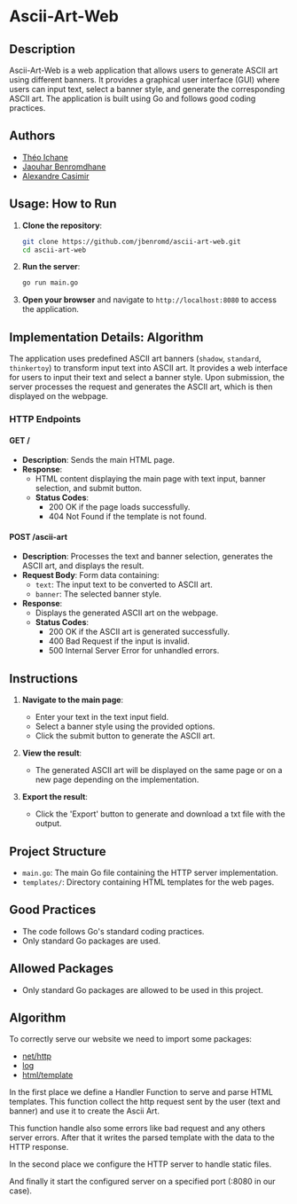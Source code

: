 # Ascii-Art-Web

## Description
Ascii-Art-Web is a web application that allows users to generate ASCII art using different banners. It provides a graphical user interface (GUI) where users can input text, select a banner style, and generate the corresponding ASCII art. The application is built using Go and follows good coding practices.

## Authors
- [Théo Ichane](https://github.com/TheoIchane)
- [Jaouhar Benromdhane](https://zone01normandie.org/git/jbenromd)
- [Alexandre Casimir](https://zone01normandie.org/git/acasimir)

## Usage: How to Run
1. **Clone the repository**:
    ```sh
    git clone https://github.com/jbenromd/ascii-art-web.git
    cd ascii-art-web
    ```

2. **Run the server**:
    ```sh
    go run main.go
    ```

3. **Open your browser** and navigate to `http://localhost:8080` to access the application.

## Implementation Details: Algorithm
The application uses predefined ASCII art banners (`shadow`, `standard`, `thinkertoy`) to transform input text into ASCII art. It provides a web interface for users to input their text and select a banner style. Upon submission, the server processes the request and generates the ASCII art, which is then displayed on the webpage.

### HTTP Endpoints

#### GET /
- **Description**: Sends the main HTML page.
- **Response**: 
    - HTML content displaying the main page with text input, banner selection, and submit button.
    - **Status Codes**: 
        - 200 OK if the page loads successfully.
        - 404 Not Found if the template is not found.

#### POST /ascii-art
- **Description**: Processes the text and banner selection, generates the ASCII art, and displays the result.
- **Request Body**: Form data containing:
    - `text`: The input text to be converted to ASCII art.
    - `banner`: The selected banner style.
- **Response**:
    - Displays the generated ASCII art on the webpage.
    - **Status Codes**:
        - 200 OK if the ASCII art is generated successfully.
        - 400 Bad Request if the input is invalid.
        - 500 Internal Server Error for unhandled errors.

## Instructions
1. **Navigate to the main page**:
    - Enter your text in the text input field.
    - Select a banner style using the provided options.
    - Click the submit button to generate the ASCII art.

2. **View the result**:
    - The generated ASCII art will be displayed on the same page or on a new page depending on the implementation.
      
3. **Export the result**:
    - Click the 'Export' button to generate and download a txt file with the output.
   
## Project Structure
- `main.go`: The main Go file containing the HTTP server implementation.
- `templates/`: Directory containing HTML templates for the web pages.

## Good Practices
- The code follows Go's standard coding practices.
- Only standard Go packages are used.

## Allowed Packages
- Only standard Go packages are allowed to be used in this project.


## Algorithm

To correctly serve our website we need to import some packages: 
- [net/http](https://pkg.go.dev/net/http)
- [log](https://pkg.go.dev/log)
- [html/template](https://pkg.go.dev/html/template)

In the first place we define a Handler Function to serve and parse HTML templates.
This function collect the http request sent by the user (text and banner) and use it to create the Ascii Art. 

This function handle also some errors like bad request and any others server errors.
After that it writes the parsed template with the data to the HTTP response.

In the second place we configure the HTTP server to handle static files.

And finally it start the configured server on a specified port (:8080 in our case).

